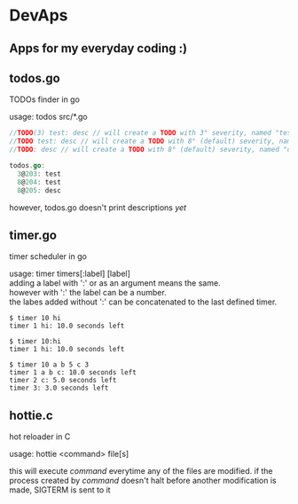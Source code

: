 # DevAps

## Apps for my everyday coding :)

<!-- TODO: remake todos.go (maybe in c) so it doesn't use gc.py -->
## todos.go
TODOs finder in go

<!-- it should read directories -->
usage: todos src/*.go

```go
//TODO(3) test: desc // will create a TODO with 3° severity, named "test" with the description "desc"
//TODO test: desc // will create a TODO with 8° (default) severity, named "test" with the descrition "desc"
//TODO: desc // will create a TODO with 8° (default) severity, named "desc" with no description

todos.go:
  3@203: test
  8@204: test
  8@205: desc
```

however, todos.go doesn't print descriptions _yet_

<!-- TODO: remake timer.go (maybe in c) so it doesn't use gc.py -->
## timer.go
timer scheduler in go

usage: timer timers[:label] [label]<br>
adding a label with ':' or as an argument means the same.<br>
however with ':' the label can be a number.<br>
the labes added without ':' can be concatenated to the last defined timer.<br>
```shell
$ timer 10 hi
timer 1 hi: 10.0 seconds left

$ timer 10:hi
timer 1 hi: 10.0 seconds left

$ timer 10 a b 5 c 3
timer 1 a b c: 10.0 seconds left
timer 2 c: 5.0 seconds left
timer 3: 3.0 seconds left
```

<!-- TODO: make ctc again -->

## hottie.c
hot reloader in C

usage: hottie \<command\> file[s]

this will execute _command_ everytime any of the files are modified.
if the process created by _command_ doesn't halt before another modification is made, SIGTERM is sent to it
